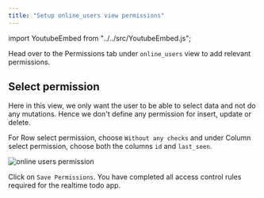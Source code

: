 ```yaml
---
title: "Setup online_users view permissions"
---
```


import YoutubeEmbed from "../../src/YoutubeEmbed.js";

<YoutubeEmbed link="https://www.youtube.com/embed/mmX5JRhT1-c" />

Head over to the Permissions tab under `online_users` view to add relevant permissions. 

## Select permission

Here in this view, we only want the user to be able to select data and not do any mutations. Hence we don't define any permission for insert, update or delete.

For Row select permission, choose `Without any checks` and under Column select permission, choose both the columns `id` and `last_seen`.

![online users permission](https://graphql-engine-cdn.hasura.io/learn-hasura/assets/graphql-hasura/online-users-permission.png)

Click on `Save Permissions`. You have completed all access control rules required for the realtime todo app.

